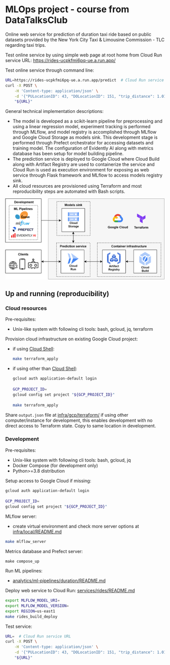 # MLOps project - course from DataTalksClub

Online web service for prediction of duration taxi ride based on public datasets provided by the New York City Taxi & Limousine Commission - TLC regarding taxi trips.

Test online service by using simple web page at root home from Cloud Run service URL: https://rides-ucpkfmi6pq-ue.a.run.app/

Test online service through command line:
```bash
URL=https://rides-ucpkfmi6pq-ue.a.run.app/predict  # Cloud Run service URL
curl -X POST \
    -H 'Content-type: application/json' \
    -d '{"PULocationID": 43, "DOLocationID": 151, "trip_distance": 1.01}' \
    "${URL}"
```

General technical implementation descriptions:
- The model is developed as a scikit-learn pipeline for preprocessing and using a linear regression model, experiment tracking is performed through MLflow, and model registry is accomplished through MLflow and Google Cloud Storage as models sink. This development stage is performed through Prefect orchestrator for accessing datasets and training model. The configuration of Evidently AI along with metrics database has been setup for model building pipeline.
- The prediction service is deployed to Google Cloud where Cloud Build along with Artifact Registry are used to containerize the service and Cloud Run is used as execution environment for exposing as web service through Flask framework and MLflow to access models registry sink.
- All cloud resources are provisioned using Terraform and most reproducibility steps are automated with Bash scripts.

![](diagram.png)

## Up and running (reproducibility)

### Cloud resources
Pre-requisites:
- Unix-like system with following cli tools: bash, gcloud, jq, terraform

Provision cloud infrastructure on existing Google Cloud project:
- if using [Cloud Shell](https://console.cloud.google.com/?cloudshell=true):
    ```bash
    make terraform_apply
    ```
- if using other than [Cloud Shell](https://console.cloud.google.com/?cloudshell=true):
    ```bash
    gcloud auth application-default login

    GCP_PROJECT_ID=
    gcloud config set project "${GCP_PROJECT_ID}"

    make terraform_apply
    ```

Share `output.json` file at [infra/gcp/terraform/](infra/gcp/terraform/) if using other computer/instance for development, this enables development with no direct access to Terraform state. Copy to same location in development.

### Development
Pre-requisites:
- Unix-like system with following cli tools: bash, gcloud, jq
- Docker Compose (for development only)
- Python>=3.8 distribution

Setup access to Google Cloud if missing:
```bash
gcloud auth application-default login

GCP_PROJECT_ID=
gcloud config set project "${GCP_PROJECT_ID}"
```

MLflow server:
- create virtual environment and check more server options at [infra/local/README.md](infra/local/README.md)
```bash
make mlflow_server
```

Metrics database and Prefect server:
```
make compose_up
```

Run ML pipelines:
- [analytics/ml-pipelines/duration/README.md](./analytics/ml-pipelines/duration/README.md)

Deploy web service to Cloud Run: [services/rides/README.md](./services/rides/README.md)
```bash
export MLFLOW_MODEL_URI=
export MLFLOW_MODEL_VERSION=
export REGION=us-east1
make rides_build_deploy
```

Test service:
```bash
URL=  # Cloud Run service URL
curl -X POST \
    -H 'Content-type: application/json' \
    -d '{"PULocationID": 43, "DOLocationID": 151, "trip_distance": 1.01}' \
    "${URL}"
```
